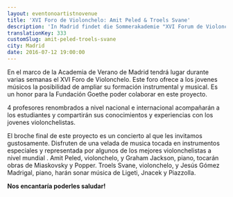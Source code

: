 ```yaml
---
layout: eventonoartistnovenue
title: 'XVI Foro de Violonchelo: Amit Peled & Troels Svane'
description: 'In Madrid findet die Sommerakademie "XVI Forum de Violoncello" statt. Genießen Sie einen schönen Abend bei Musik, gespielt von einigen der besten Cellisten weltweit!'
translationKey: 333
customSlug: amit-peled-troels-svane
city: Madrid
date: 2016-07-12 19:00:00
---
```


En el marco de la Academia de Verano de Madrid tendrá lugar durante varias semanas el XVI Foro de Violonchelo. Este foro ofrece a los jovenes músicos la posibilidad de ampliar su formación instrumental y musical. Es un honor para la Fundación Goethe poder colaborar en este proyecto.

4 profesores renombrados a nivel nacional e internacional acompañarán a los estudiantes y compartirán sus conocimientos y experiencias con los jovenes violonchelistas.

El broche final de este proyecto es un concierto al que les invitamos gustosamente. Disfruten de una velada de musica tocada en instrumentos especiales y representada por algunos de los mejores violonchelistas a nivel mundial . Amit Peled, violonchelo, y Graham Jackson, piano, tocarán obras de Miaskovsky y Popper. Troels Svane, violonchelo, y Jesús Gómez Madrigal, piano, harán sonar música de Ligeti, Jnacek y Piazzolla.

<strong>Nos encantaría poderles saludar!</strong>
